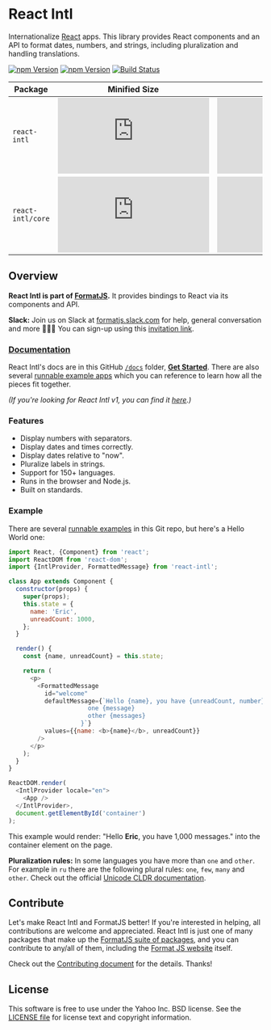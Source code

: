 # React Intl

Internationalize [React][] apps. This library provides React components and an API to format dates, numbers, and strings, including pluralization and handling translations.

[![npm Version](https://badgen.net/npm/v/react-intl)][npm]
[![npm Version](https://badgen.net/npm/v/react-intl/next)][npm]
[![Build Status][travis-badge]][travis]

| Package           | Minified Size                                                                                                       | Minzipped Size                                                                                                          |
| ----------------- | ------------------------------------------------------------------------------------------------------------------- | ----------------------------------------------------------------------------------------------------------------------- |
| `react-intl`      | ![minified size](https://badgen.net/badgesize/normal/https://unpkg.com/react-intl@next/dist/react-intl.min.js)      | ![minzipped size](https://badgen.net/badgesize/gzip/https://unpkg.com/react-intl@next/dist/react-intl.min.js)           |
| `react-intl/core` | ![core min size](https://badgen.net/badgesize/normal/https://unpkg.com/react-intl@next/dist/react-intl-core.min.js) | ![core minzipped size](https://badgen.net/badgesize/gzip/https://unpkg.com/react-intl@next/dist/react-intl-core.min.js) |

## Overview

**React Intl is part of [FormatJS][].** It provides bindings to React via its components and API.

**Slack:** Join us on Slack at [formatjs.slack.com](https://formatjs.slack.com/) for help, general conversation and more 💬🎊🎉
You can sign-up using this [invitation link](https://join.slack.com/t/formatjs/shared_invite/enQtNjYwMzE4NjM1MDQzLTA5NDE1Y2Y1ZWNiZWI1YTU5MGUxY2M0YjA4NWNhMmU3YTRjZmQ3MTE3NzJmOTAxMWRmYWE1ZTdkMmYzNzA5Y2M).

### [Documentation][]

React Intl's docs are in this GitHub [`/docs`][documentation] folder, [**Get Started**][getting started]. There are also several [runnable example apps][examples] which you can reference to learn how all the pieces fit together.

_(If you're looking for React Intl v1, you can find it [here][v1-docs].)_

### Features

- Display numbers with separators.
- Display dates and times correctly.
- Display dates relative to "now".
- Pluralize labels in strings.
- Support for 150+ languages.
- Runs in the browser and Node.js.
- Built on standards.

### Example

There are several [runnable examples][examples] in this Git repo, but here's a Hello World one:

```js
import React, {Component} from 'react';
import ReactDOM from 'react-dom';
import {IntlProvider, FormattedMessage} from 'react-intl';

class App extends Component {
  constructor(props) {
    super(props);
    this.state = {
      name: 'Eric',
      unreadCount: 1000,
    };
  }

  render() {
    const {name, unreadCount} = this.state;

    return (
      <p>
        <FormattedMessage
          id="welcome"
          defaultMessage={`Hello {name}, you have {unreadCount, number} {unreadCount, plural,
                      one {message}
                      other {messages}
                    }`}
          values={{name: <b>{name}</b>, unreadCount}}
        />
      </p>
    );
  }
}

ReactDOM.render(
  <IntlProvider locale="en">
    <App />
  </IntlProvider>,
  document.getElementById('container')
);
```

This example would render: "Hello **Eric**, you have 1,000 messages." into the container element on the page.

**Pluralization rules:** In some languages you have more than `one` and `other`. For example in `ru` there are the following plural rules: `one`, `few`, `many` and `other`.
Check out the official [Unicode CLDR documentation](http://www.unicode.org/cldr/charts/28/supplemental/language_plural_rules.html).

## Contribute

Let's make React Intl and FormatJS better! If you're interested in helping, all contributions are welcome and appreciated. React Intl is just one of many packages that make up the [FormatJS suite of packages][formatjs github], and you can contribute to any/all of them, including the [Format JS website][formatjs] itself.

Check out the [Contributing document][contributing] for the details. Thanks!

## License

This software is free to use under the Yahoo Inc. BSD license.
See the [LICENSE file][] for license text and copyright information.

[npm]: https://www.npmjs.org/package/react-intl
[npm-badge]: https://img.shields.io/npm/v/react-intl.svg?style=flat-square
[david]: https://david-dm.org/formatjs/react-intl
[david-badge]: https://img.shields.io/david/formatjs/react-intl.svg?style=flat-square
[travis]: https://travis-ci.org/formatjs/react-intl
[travis-badge]: https://img.shields.io/travis/formatjs/react-intl/master.svg?style=flat-square
[react]: http://facebook.github.io/react/
[formatjs]: http://formatjs.io/
[formatjs github]: http://formatjs.io/github/
[documentation]: https://github.com/formatjs/react-intl/blob/master/docs/README.md
[getting started]: https://github.com/formatjs/react-intl/blob/master/docs/Getting-Started.md
[examples]: https://github.com/formatjs/react-intl/tree/master/examples
[v1-docs]: http://formatjs.io/react/v1/
[contributing]: https://github.com/formatjs/react-intl/blob/master/CONTRIBUTING.md
[license file]: https://github.com/formatjs/react-intl/blob/master/LICENSE.md

